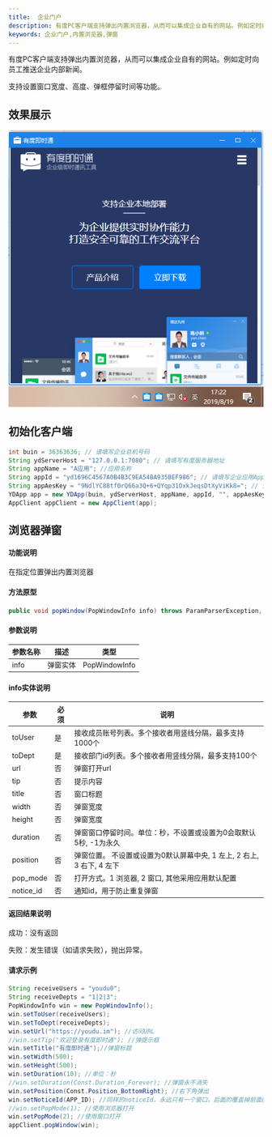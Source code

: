 ```yaml
---
title:  企业门户
description: 有度PC客户端支持弹出内置浏览器，从而可以集成企业自有的网站。例如定时向员工推送企业内部新闻。
keywords: 企业门户,内置浏览器,弹窗
---
```

有度PC客户端支持弹出内置浏览器，从而可以集成企业自有的网站。例如定时向员工推送企业内部新闻。

支持设置窗口宽度、高度、弹框停留时间等功能。

## 效果展示

![1566206554994](res/b01_00054/1566206554994.png)

## 初始化客户端

```java
int buin = 36363636; // 请填写企业总机号码
String ydServerHost = "127.0.0.1:7080"; // 请填写有度服务器地址
String appName = "A应用"; //应用名称
String appId = "yd1696C4567A0B4B3C9EA54BA935BEF986"; // 请填写企业应用AppId
String appAesKey = "9NdlYC88tf0rQ66a3Q+6+QYqp31OxkJeqsDtXyViKk8="; // 请填写企业应用的EncodingaesKey
YDApp app = new YDApp(buin, ydServerHost, appName, appId, "", appAesKey);
AppClient appClient = new AppClient(app);
```

## 浏览器弹窗

#### 功能说明

在指定位置弹出内置浏览器

#### 方法原型

```java
public void popWindow(PopWindowInfo info) throws ParamParserException, AESCryptoException, HttpRequestException;
```

#### 参数说明

| 参数名称 | 描述     | 类型          |
| -------- | -------- | ------------- |
| info     | 弹窗实体 | PopWindowInfo |

#### info实体说明

| 参数      | 必须 | 说明                                                         |
| --------- | ---- | ------------------------------------------------------------ |
| toUser    | 是   | 接收成员账号列表。多个接收者用竖线分隔，最多支持1000个       |
| toDept    | 是   | 接收部门id列表。多个接收者用竖线分隔，最多支持100个          |
| url       | 否   | 弹窗打开url                                                  |
| tip       | 否   | 提示内容                                                     |
| title     | 否   | 窗口标题                                                     |
| width     | 否   | 弹窗宽度                                                     |
| height    | 否   | 弹窗宽度                                                     |
| duration  | 否   | 弹窗窗口停留时间。单位：秒，不设置或设置为0会取默认5秒, -1为永久 |
| position  | 否   | 弹窗位置。 不设置或设置为0默认屏幕中央, 1 左上, 2 右上, 3 右下, 4 左下 |
| pop_mode  | 否   | 打开方式。1 浏览器, 2 窗口, 其他采用应用默认配置             |
| notice_id | 否   | 通知id，用于防止重复弹窗                                     |

#### 返回结果说明

成功：没有返回

失败：发生错误（如请求失败），抛出异常。

#### 请求示例

```java
String receiveUsers = "youdu0";
String receiveDepts = "1|2|3";
PopWindowInfo win = new PopWindowInfo();
win.setToUser(receiveUsers);
win.setToDept(receiveDepts);
win.setUrl("https://youdu.im"); //访问URL
//win.setTip("欢迎登录有度即时通"); //弹提示框
win.setTitle("有度即时通");//弹窗标题
win.setWidth(500);
win.setHeight(500);
win.setDuration(10); //单位：秒
//win.setDuration(Const.Duration_Forever); //弹窗永不消失
win.setPosition(Const.Position_BottomRight); //右下角弹出
win.setNoticeId(APP_ID); //同样的noticeId，永远只有一个窗口，后面的覆盖掉前面的
//win.setPopMode(1); //使用浏览器打开
win.setPopMode(2); //使用窗口打开
appClient.popWindow(win);
```